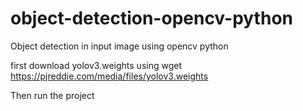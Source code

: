 # object-detection-opencv-python
Object detection in input image using opencv python

first download yolov3.weights using wget https://pjreddie.com/media/files/yolov3.weights

Then run the project
